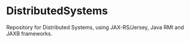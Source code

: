 # DistributedSystems
Repository for Distributed Systems, using JAX-RS/Jersey, Java RMI and JAXB frameworks.
